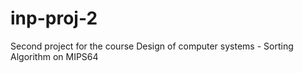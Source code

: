 # inp-proj-2
Second project for the course Design of computer systems - Sorting Algorithm on MIPS64

